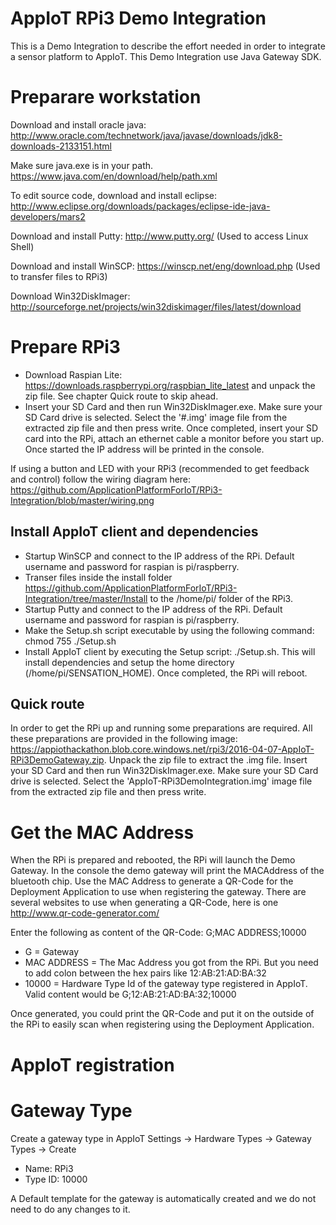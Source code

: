 # AppIoT RPi3 Demo Integration

This is a Demo Integration to describe the effort needed in order to integrate a sensor platform to AppIoT.
This Demo Integration use Java Gateway SDK.

# Preparare workstation
Download and install oracle java: http://www.oracle.com/technetwork/java/javase/downloads/jdk8-downloads-2133151.html

Make sure java.exe is in your path. https://www.java.com/en/download/help/path.xml

To edit source code, download and install eclipse: http://www.eclipse.org/downloads/packages/eclipse-ide-java-developers/mars2

Download and install Putty: http://www.putty.org/ (Used to access Linux Shell)

Download and install WinSCP: https://winscp.net/eng/download.php (Used to transfer files to RPi3)

Download Win32DiskImager: http://sourceforge.net/projects/win32diskimager/files/latest/download

# Prepare RPi3
- Download Raspian Lite: https://downloads.raspberrypi.org/raspbian_lite_latest and unpack the zip file. See chapter Quick route to skip ahead.
- Insert your SD Card and then run Win32DiskImager.exe. Make sure your SD Card drive is selected.  Select the '#.img' image file from the extracted zip file and then press write.  Once completed, insert your SD card into the RPi, attach an ethernet cable a monitor before you start up. Once started the IP address will be printed in the console.

If using a button and LED with your RPi3 (recommended to get feedback and control) follow the wiring diagram here: https://github.com/ApplicationPlatformForIoT/RPi3-Integration/blob/master/wiring.png

## Install AppIoT client and dependencies
- Startup WinSCP and connect to the IP address of the RPi. Default username and password for raspian is pi/raspberry.
- Transer files inside the install folder https://github.com/ApplicationPlatformForIoT/RPi3-Integration/tree/master/Install to the /home/pi/ folder of the RPi3.
- Startup Putty and connect to the IP address of the RPi. Default username and password for raspian is pi/raspberry.
- Make the Setup.sh script executable by using the following command: chmod 755 ./Setup.sh
- Install AppIoT client by executing the Setup script: ./Setup.sh. This will install dependencies and setup the home directory (/home/pi/SENSATION_HOME). Once completed, the RPi will reboot.

## Quick route
In order to get the RPi up and running some preparations are required. All these preparations are provided in the following image: https://appiothackathon.blob.core.windows.net/rpi3/2016-04-07-AppIoT-RPi3DemoGateway.zip. Unpack the zip file to extract the .img file.
Insert your SD Card and then run Win32DiskImager.exe. Make sure your SD Card drive is selected. Select the  'AppIoT-RPi3DemoIntegration.img' image file from the extracted zip file and then press write.

# Get the MAC Address
When the RPi is prepared and rebooted, the RPi will launch the Demo Gateway. In the console the demo gateway will print the MACAddress of the bluetooth chip. Use the MAC Address to generate a QR-Code for the Deployment Application to use when registering the gateway.
There are several websites to use when generating a QR-Code, here is one http://www.qr-code-generator.com/ 

Enter the following as content of the QR-Code: G;MAC ADDRESS;10000
- G = Gateway
- MAC ADDRESS = The Mac Address you got from the RPi. But you need to add colon between the hex pairs like 12:AB:21:AD:BA:32
- 10000 = Hardware Type Id of the gateway type registered in AppIoT.
Valid content would be G;12:AB:21:AD:BA:32;10000

Once generated, you could print the QR-Code and put it on the outside of the RPi to easily scan when registering using the Deployment Application.

# AppIoT registration
# Gateway Type
Create a gateway type in AppIoT Settings -> Hardware Types -> Gateway Types -> Create
- Name: RPi3
- Type ID: 10000

A Default template for the gateway is automatically created and we do not need to do any changes to it.
